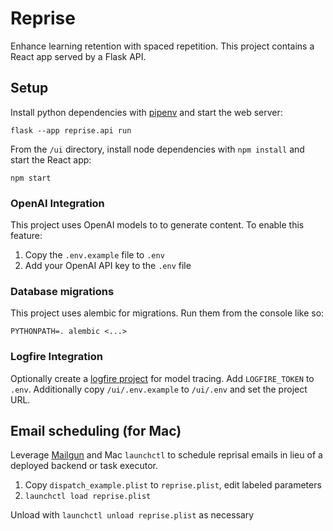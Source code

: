 # Reprise
Enhance learning retention with spaced repetition. This project contains a React app served by a Flask API.

## Setup
Install python dependencies with [pipenv](https://pipenv.pypa.io/en/latest/) and start the web server:
```
flask --app reprise.api run
```

From the `/ui` directory, install node dependencies with `npm install` and start the React app:
```
npm start
```

### OpenAI Integration
This project uses OpenAI  models to to generate content. To enable this feature:

1. Copy the `.env.example` file to `.env`
2. Add your OpenAI API key to the `.env` file

### Database migrations
This project uses alembic for migrations. Run them from the console like so:
```
PYTHONPATH=. alembic <...>
```

### Logfire Integration
Optionally create a [logfire project](https://logfire.pydantic.dev/docs/#logfire) for model tracing. Add `LOGFIRE_TOKEN` to `.env`.
Additionally copy `/ui/.env.example` to `/ui/.env` and set the project URL.

## Email scheduling (for Mac)
Leverage [Mailgun](https://www.mailgun.com/) and Mac `launchctl` to schedule reprisal emails in lieu of a deployed backend or task executor.

1. Copy `dispatch_example.plist` to `reprise.plist`, edit labeled parameters
2. `launchctl load reprise.plist`

Unload with `launchctl unload reprise.plist` as necessary
